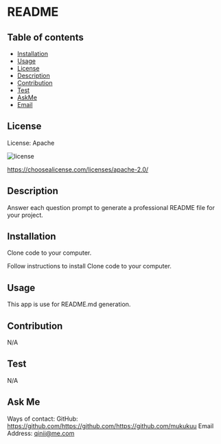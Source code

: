 # README 

## Table of contents

* [Installation](#installation)
* [Usage](#usage)
* [License](#license)
* [Description](#Description)
* [Contribution](#Contribution)
* [Test](#Test)
* [AskMe](#AskMe)
* [Email](#Email)

## License

License: Apache 

![license](https://img.shields.io/badge/license-Apache-blue)

https://choosealicense.com/licenses/apache-2.0/

## Description
Answer each question prompt to generate a professional README file for your project.

## Installation
Clone code to your computer.

Follow instructions to install
Clone code to your computer.

## Usage
This app is use for README.md generation.

## Contribution
N/A

## Test
N/A

## Ask Me
Ways of contact:
GitHub: https://github.com/https://github.com/https://github.com/mukukuu
Email Address: qinii@me.com
